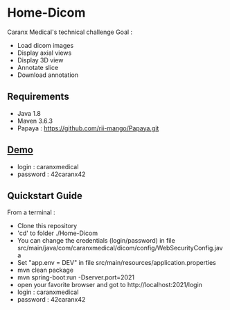 # Home-Dicom
Caranx Medical's technical challenge
Goal :
* Load dicom images
* Display axial views
* Display 3D view
* Annotate slice
* Download annotation

## Requirements
* Java 1.8
* Maven 3.6.3
* Papaya : https://github.com/rii-mango/Papaya.git

##  [Demo](https://homeandfamily.fr/Home-Dicom/login)
* login : caranxmedical
* password : 42caranx42

##  Quickstart Guide
From a terminal :
* Clone this repository
* 'cd' to folder ./Home-Dicom
* You can change the credentials (login/password) in file src/main/java/com/caranxmedical/dicom/config/WebSecurityConfig.java
* Set "app.env = DEV" in file src/main/resources/application.properties
* mvn clean package
* mvn spring-boot:run -Dserver.port=2021
* open your favorite browser and got to http://localhost:2021/login
* login : caranxmedical
* password : 42caranx42
